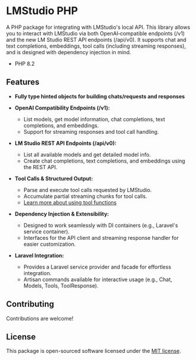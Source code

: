# LMStudio PHP

A PHP package for integrating with LMStudio's local API. This library allows you to interact with LMStudio via both OpenAI‑compatible endpoints (/v1) and the new LM Studio REST API endpoints (/api/v0). It supports chat and text completions, embeddings, tool calls (including streaming responses), and is designed with dependency injection in mind.

- PHP 8.2

## Features

- **Fully type hinted objects for building chats/requests and responses**

- **OpenAI Compatibility Endpoints (/v1):**

  - List models, get model information, chat completions, text completions, and embeddings.
  - Support for streaming responses and tool call handling.

- **LM Studio REST API Endpoints (/api/v0):**

  - List all available models and get detailed model info.
  - Create chat completions, text completions, and embeddings using the REST API.

- **Tool Calls & Structured Output:**

  - Parse and execute tool calls requested by LMStudio.
  - Accumulate partial streaming chunks for tool calls.
  - [Learn more about using tool functions](docs/tool-functions.md)

- **Dependency Injection & Extensibility:**

  - Designed to work seamlessly with DI containers (e.g., Laravel's service container).
  - Interfaces for the API client and streaming response handler for easier customization.

- **Laravel Integration:**
  - Provides a Laravel service provider and facade for effortless integration.
  - Artisan commands available for interactive usage (e.g., Chat, Models, Tools, ToolResponse).

## Contributing

Contributions are welcome!

## License

This package is open-sourced software licensed under the [MIT license](LICENSE).
